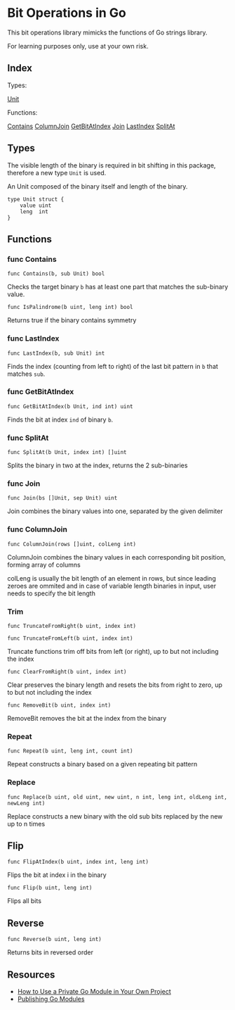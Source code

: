 # Bit Operations in Go

This bit operations library mimicks the functions of Go strings library.

For learning purposes only, use at your own risk.

## Index

Types:

[Unit](#types)

Functions:

[Contains](#func-contains)
[ColumnJoin](#func-columnjoin)
[GetBitAtIndex](#func-getbitatindex)
[Join](#func-join)
[LastIndex](#func-lastindex)
[SplitAt](#func-splitat)

## Types

The visible length of the binary is required in bit shifting in this package, therefore a new type `Unit` is used.

An Unit composed of the binary itself and length of the binary.

```
type Unit struct {
	value uint
	leng  int
}
```

## Functions

### func Contains

`func Contains(b, sub Unit) bool`

Checks the target binary `b` has at least one part that matches the sub-binary value.

`func IsPalindrome(b uint, leng int) bool`

Returns true if the binary contains symmetry

### func LastIndex

`func LastIndex(b, sub Unit) int`

Finds the index (counting from left to right) of the last bit pattern in `b` that matches `sub`.

### func GetBitAtIndex

`func GetBitAtIndex(b Unit, ind int) uint`

Finds the bit at index `ind` of binary `b`.

### func SplitAt

`func SplitAt(b Unit, index int) []uint`

Splits the binary in two at the index, returns the 2 sub-binaries

### func Join

`func Join(bs []Unit, sep Unit) uint`

Join combines the binary values into one, separated by the given delimiter

### func ColumnJoin

`func ColumnJoin(rows []uint, colLeng int)`

ColumnJoin combines the binary values in each corresponding bit position, forming array of columns

colLeng is usually the bit length of an element in rows, but since leading zeroes are ommited and in case of variable length binaries in input, user needs to specify the bit length

### Trim

`func TruncateFromRight(b uint, index int) `

`func TruncateFromLeft(b uint, index int)`

Truncate functions trim off bits from left (or right), up to but not including the index

`func ClearFromRight(b uint, index int) `

Clear preserves the binary length and resets the bits from right to zero, up to but not including the index

`func RemoveBit(b uint, index int)`

RemoveBit removes the bit at the index from the binary

### Repeat

`func Repeat(b uint, leng int, count int)`

Repeat constructs a binary based on a given repeating bit pattern

### Replace

`func Replace(b uint, old uint, new uint, n int, leng int, oldLeng int, newLeng int)`

Replace constructs a new binary with the old sub bits replaced by the new up to n times

## Flip

`func FlipAtIndex(b uint, index int, leng int)`

Flips the bit at index i in the binary

`func Flip(b uint, leng int)`

Flips all bits

## Reverse

`func Reverse(b uint, leng int)`

Returns bits in reversed order

## Resources

- [How to Use a Private Go Module in Your Own Project](https://www.digitalocean.com/community/tutorials/how-to-use-a-private-go-module-in-your-own-project)
- [Publishing Go Modules](https://go.dev/blog/publishing-go-modules)
